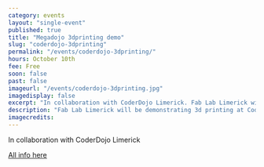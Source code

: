 ```yaml
---
category: events
layout: "single-event"
published: true
title: "Megadojo 3dprinting demo"
slug: "coderdojo-3dprinting"
permalink: "/events/coderdojo-3dprinting/"
hours: October 10th
fee: Free
soon: false
past: false
imageurl: "/events/coderdojo-3dprinting.jpg"
imagedisplay: false
excerpt: "In collaboration with CoderDojo Limerick. Fab Lab Limerick will be demonstrating 3d printing at CoderDojo Midwest MegaDojo"
description: "Fab Lab Limerick will be demonstrating 3d printing at CoderDojo Midwest MegaDojo"
imagecredits: 
---
```


In collaboration with CoderDojo Limerick

[All info here](http://events.codeweek.eu/view/3488/coderdojo-midwest-gathering/)